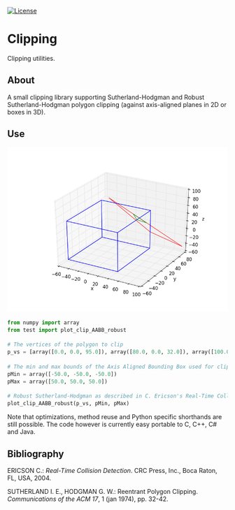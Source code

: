 [![License][s1]][li]

[s1]: https://img.shields.io/badge/licence-GPL%203.0-blue.svg
[li]: https://raw.githubusercontent.com/matt77hias/Clipping/master/LICENSE.txt

# Clipping
Clipping utilities.

## About
A small clipping library supporting Sutherland-Hodgman and Robust Sutherland-Hodgman polygon clipping (against axis-aligned planes in 2D or boxes in 3D).

## Use
<p align="center"><img src="res/Example.png" ></p>

```python
from numpy import array
from test import plot_clip_AABB_robust

# The vertices of the polygon to clip
p_vs = [array([0.0, 0.0, 95.0]), array([80.0, 0.0, 32.0]), array([100.0, 75.0, -45.0])]

# The min and max bounds of the Axis Aligned Bounding Box used for clipping
pMin = array([-50.0, -50.0, -50.0])
pMax = array([50.0, 50.0, 50.0])

# Robust Sutherland-Hodgman as described in C. Ericson's Real-Time Collision Detection with my own addition of ensuring no duplicate vertices
plot_clip_AABB_robust(p_vs, pMin, pMax)
```

Note that optimizations, method reuse and Python specific shorthands are still possible. The code however is currently easy portable to C, C++, C# and Java.

## Bibliography
ERICSON C.: *Real-Time Collision Detection*. CRC Press, Inc., Boca Raton, FL, USA, 2004.

SUTHERLAND I. E., HODGMAN G. W.: Reentrant Polygon Clipping. *Communications of the ACM 17*, 1 (jan 1974), pp. 32-42.
